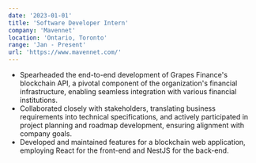 ```yaml
---
date: '2023-01-01'
title: 'Software Developer Intern'
company: 'Mavennet'
location: 'Ontario, Toronto'
range: 'Jan - Present'
url: 'https://www.mavennet.com/'
---
```


- Spearheaded the end-to-end development of Grapes Finance's blockchain API, a pivotal component of the organization's financial infrastructure, enabling seamless integration with various financial institutions.
- Collaborated closely with stakeholders, translating business requirements into technical specifications, and actively participated in project planning and roadmap development, ensuring alignment with company goals.
- Developed and maintained features for a blockchain web application, employing React for the front-end and NestJS for the back-end.
